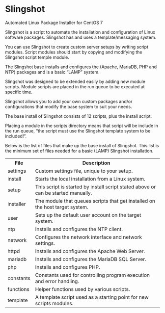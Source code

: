 # Slingshot

Automated Linux Package Installer for CentOS 7

Slingshot is a script to automate the installation and configuration of Linux software packages. Slingshot has and uses a template/messaging system.

You can use Slingshot to create custom server setups by writing script modules. Script modules should start by copying and modifying the Slingshot script temple module.

The Slingshot base installs and configures the (Apache, MariaDB, PHP and NTP) packages and is a basic “LAMP” system.

Slingshot was designed to be extended easily by adding new module scripts. Module scripts are placed in the run queue to be executed at specific time. 

Slingshot allows you to add your own custom packages and/or configurations that modify the base system to suit your needs.

The base install of Slingshot consists of 12 scripts, plus the install script. 

Placing a module in the scripts directory means that script will be include in the run queue, “the script must use the Slingshot template system to be included!”.

Below is the list of files that make up the base install of Slingshot. This list is the minimum set of files needed for a basic (LAMP) Slingshot installation.

<table>
<tr><th>File</th><th>Description</th>
<tr><td>settings</td><td>Custom settings file, unique to your setup.</td>
<tr><td>install</td><td>Starts the local installation from a Linux system.</td>
<tr><td>setup</td><td>This script is started by install script stated above or can be started manually.</td>
<tr><td>installer</td><td>The module that queues scripts that get installed on the host target system.</td>
<tr><td>user</td><td>Sets up the default user account on the target system.</td>
<tr><td>ntp</td><td>Installs and configures the NTP client.</td>
<tr><td>network</td><td>Configures the network interface and network settings.</td>
<tr><td>httpd</td><td>Installs and configures the Apache Web Server.</td>
<tr><td>mariadb</td><td>Installs and configures the MariaDB SQL Server.</td>
<tr><td>php</td><td>Installs and configures PHP.</td>
<tr><td>constants</td><td>Constants used for controlling program execution and error handling.</td>
<tr><td>functions</td><td>Helper functions used by various scripts.</td>
<tr><td>template	</td><td>A template script used as a starting point for new scripts modules.</td>
</table>

